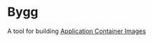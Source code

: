 Bygg
====

A tool for building [Application Container Images](https://github.com/appc/spec/blob/master/spec/aci.md)
